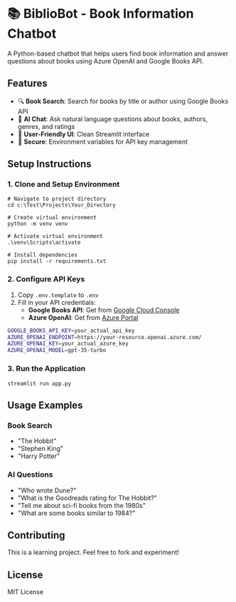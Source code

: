 # 📚 BiblioBot - Book Information Chatbot

A Python-based chatbot that helps users find book information and answer questions about books using Azure OpenAI and Google Books API.

## Features

- 🔍 **Book Search**: Search for books by title or author using Google Books API
- 💬 **AI Chat**: Ask natural language questions about books, authors, genres, and ratings
- 🎨 **User-Friendly UI**: Clean Streamlit interface
- 🔐 **Secure**: Environment variables for API key management

## Setup Instructions

### 1. Clone and Setup Environment

```pwsh
# Navigate to project directory
cd c:\Test\Projects\Your_Directory

# Create virtual environment
python -m venv venv

# Activate virtual environment
.\venv\Scripts\activate

# Install dependencies
pip install -r requirements.txt
```

### 2. Configure API Keys

1. Copy `.env.template` to `.env`
2. Fill in your API credentials:
   - **Google Books API**: Get from [Google Cloud Console](https://console.cloud.google.com/)
   - **Azure OpenAI**: Get from [Azure Portal](https://portal.azure.com/)

```bash
GOOGLE_BOOKS_API_KEY=your_actual_api_key
AZURE_OPENAI_ENDPOINT=https://your-resource.openai.azure.com/
AZURE_OPENAI_KEY=your_actual_azure_key
AZURE_OPENAI_MODEL=gpt-35-turbo
```

### 3. Run the Application

```pwsh
streamlit run app.py
```

## Usage Examples

### Book Search
- "The Hobbit"
- "Stephen King"
- "Harry Potter"

### AI Questions
- "Who wrote Dune?"
- "What is the Goodreads rating for The Hobbit?"
- "Tell me about sci-fi books from the 1980s"
- "What are some books similar to 1984?"

## Contributing

This is a learning project. Feel free to fork and experiment!

## License

MIT License

